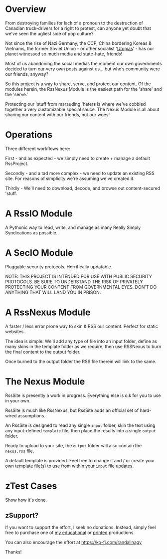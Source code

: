 # Overview
From destroying families for lack of a pronoun to the destruction of Canadian truck-drivers for a right to protest, can anyone yet doubt that we've seen the ugliest side of pop culture?

Not since the rise of Nazi Germany, the CCP, China bordering Koreas & Vietnams, the former Soviet Union - or other socialist '[Utopias](https://www.amazon.com/dp/B0DMLBN65W)' - has our planet witnessed so much media and state-hate, friends!

Most of us abandoning the social medias the moment our own governments decided to turn our very own posts against us… but who’s community were our friends, anyway?

So this project is a way to share, serve, and protect our content. Of the modules herein, the RssNexus Module is the easiest path for the 'share' and the 'serve.'

Protecting our 'stuff from marauding 'haters is where we've cobbled together a very customizable special sauce. The Nexus Module is all about sharing our content with our friends, not our woes!

# Operations
Three different workflows here:

First - and as expected - we simply need to create + manage a default RssProject.

Secondly - and a tad more complex - we need to update an existing RSS site. 
For reasons of simplicity we're assuming we've created it. 

Thirdly - We'll need to download, decode, and browse out content-secured 'stuff.


# A RssIO Module
A Pythonic way to read, write, and manage as many Really Simply Syndications as possible.

# A SecIO Module
Pluggable security protocols. Horrifically updatable.

NOTE: THIS PROJECT IS INTENDED FOR USE WITH PUBLIC SECURITY PROTOCOLS. BE SURE TO UNDERSTAND THE RISK OF 
PRIVATELY PROTECTING YOUR CONTENT FROM GOVERNMENTAL EYES. DON'T DO ANYTHING THAT WILL LAND YOU IN PRISON.

# A RssNexus Module
A faster / less error prone way to  skin & RSS our content. Perfect for static websites.

The idea is simple: We'll add any type of file into an input folder, define as many skins in the template folder as we require, then use RSSNexus to burn the final content to the output folder.

Once burned to the output folder the RSS file therein will link to the same.

# The Nexus Module
RssSite is presently a work in progress. Everything else is o.k for you to use in your own.

RssSite is much like RssNexus, but RssSite adds an official set of hard-wired assumptions.

An RssSite is designed to read any single `input` folder, skin the text using any input-defined 
`template` file, then place the results into a single `output` folder. 
    
Ready to upload to your site, the `output` folder will also contain the `nexus.rss` file.

A default template is provided. Feel free to change it and / or create your own template file(s) 
to use from within your `input` file updates.

# zTest Cases
Show how it's done.

## zSupport?
If you want to support the effort, I seek no donations. Instead, simply feel free to purchase one of [my educational](https://www.udemy.com/user/randallnagy2/) or [printed](https://www.amazon.com/Randall-Nagy/e/B08ZJLH1VN?ref=sr_ntt_srch_lnk_1&qid=1660050704&sr=8-1) productions.

You can also encourage the effort at https://ko-fi.com/randallnagy

Thanks!

